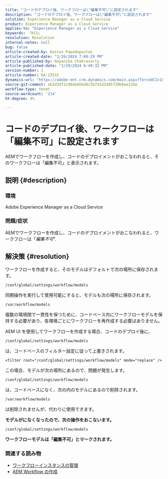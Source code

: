 ```yaml
---
title: "コードのデプロイ後、ワークフローは\"編集不可\"に設定されます"
description: "コードのデプロイ後、ワークフローは\"編集不可\"に設定されます"
solution: Experience Manager as a Cloud Service
product: Experience Manager as a Cloud Service
applies-to: "Experience Manager as a Cloud Service"
keywords: 「KCS」
resolution: Resolution
internal-notes: null
bug: false
article-created-by: Kostas Papadopoulos
article-created-date: "1/26/2024 7:00:29 PM"
article-published-by: Nayanika Chakravarty
article-published-date: "2/29/2024 6:49:32 PM"
version-number: 1
article-number: KA-23531
dynamics-url: "https://adobe-ent.crm.dynamics.com/main.aspx?forceUCI=1&pagetype=entityrecord&etn=knowledgearticle&id=68b9a029-7dbc-ee11-a569-6045bd006c82"
source-git-commit: ab3d3d72c98de6bbd8c5b741d2495739b6ee234e
workflow-type: tm+mt
source-wordcount: '214'
ht-degree: 4%

---
```


# コードのデプロイ後、ワークフローは「編集不可」に設定されます


AEMでワークフローを作成し、コードのデプロイメントがおこなわれると、そのワークフローは「編集不可」と表示されます。

## 説明 {#description}


### 環境

Adobe Experience Manager as a Cloud Service

### 問題/症状

AEMでワークフローを作成し、コードのデプロイメントがおこなわれると、ワークフローは「*編集不可*&quot;.


## 解決策 {#resolution}


ワークフローを作成すると、そのモデルはデフォルトで次の場所に保存されます。


```
/conf/global/settings/workflow/models
```


同期操作を実行して使用可能にすると、モデルも次の場所に保存されます。


```
/var/workflow/models
```


複数の環境間で一貫性を保つために、コードベース内にワークフローモデルを保持する必要があり、各環境ごとにワークフローを再作成する必要はありません。

AEM UI を使用してワークフローを作成する場合、コードのデプロイ後に、


```
/conf/global/settings/workflow/models
```


は、コードベースのフィルター設定に従って上書きされます。


```
<filter root="/conf/global/settings/workflow/models" mode="replace" />
```


この場合、モデルが次の場所にあるので、問題が発生します。


```
/conf/global/settings/workflow/models
```


は、コードベースになく、次の内のモデルにあるので削除されます。


```
/var/workflow/models
```


は削除されませんが、代わりに使用できます。

<b>モデルがになくなったので、次の操作をおこないます。</b>


```
/conf/global/settings/workflow/models
```


<b>ワークフローモデルは「編集不可」とマークされます。</b>

### <b>関連する読み物</b>

- [ワークフローインスタンスの管理](https://docs.mktossl.com/docs/experience-manager-cloud-service/content/sites/administering/workflows-administering.html?lang=en)
- [AEM Workflow の作成](https://experienceleague.adobe.com/docs/experience-manager-learn/cloud-service/forms/create-aem-workflow/create-workflow.html?lang=en)

